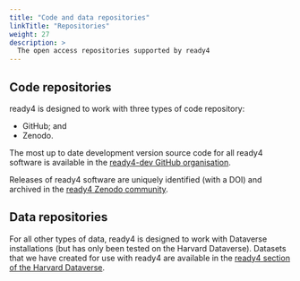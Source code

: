 ```yaml
---
title: "Code and data repositories"
linkTitle: "Repositories"
weight: 27
description: >
  The open access repositories supported by ready4
---
```


## Code repositories
ready4 is designed to work with three types of code repository:

- GitHub; and
- Zenodo.

The most up to date development version source code for all ready4 software is available in the [ready4-dev GitHub organisation](https://github.com/ready4-dev). 

Releases of ready4 software are uniquely identified (with a DOI) and archived in the [ready4 Zenodo community](https://zenodo.org/communities/ready4).

## Data repositories
For all other types of data, ready4 is designed to work with Dataverse installations (but has only been tested on the Harvard Dataverse). Datasets that we have created for use with ready4 are available in the [ready4 section of the Harvard Dataverse](https://dataverse.harvard.edu/dataverse/ready4).
